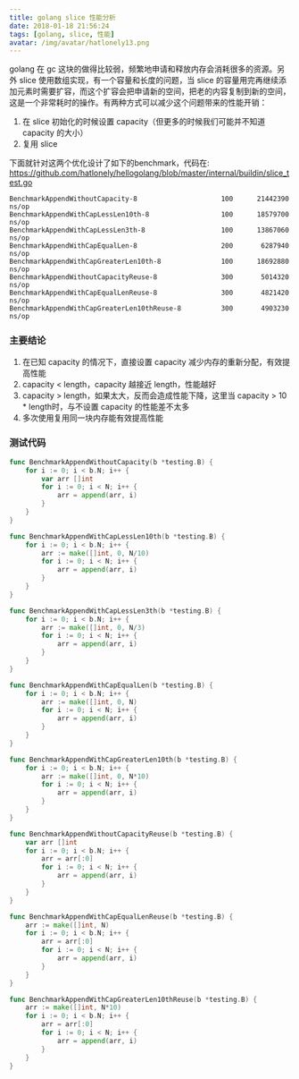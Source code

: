 ```yaml
---
title: golang slice 性能分析
date: 2018-01-18 21:56:24
tags: [golang, slice, 性能]
avatar: /img/avatar/hatlonely13.png
---
```


golang 在 gc 这块的做得比较弱，频繁地申请和释放内存会消耗很多的资源。另外 slice 使用数组实现，有一个容量和长度的问题，当 slice 的容量用完再继续添加元素时需要扩容，而这个扩容会把申请新的空间，把老的内容复制到新的空间，这是一个非常耗时的操作。有两种方式可以减少这个问题带来的性能开销：

1. 在 slice 初始化的时候设置 capacity（但更多的时候我们可能并不知道 capacity 的大小）
2. 复用 slice

下面就针对这两个优化设计了如下的benchmark，代码在: <https://github.com/hatlonely/hellogolang/blob/master/internal/buildin/slice_test.go>

```
BenchmarkAppendWithoutCapacity-8                     100      21442390 ns/op
BenchmarkAppendWithCapLessLen10th-8                  100      18579700 ns/op
BenchmarkAppendWithCapLessLen3th-8                   100      13867060 ns/op
BenchmarkAppendWithCapEqualLen-8                     200       6287940 ns/op
BenchmarkAppendWithCapGreaterLen10th-8               100      18692880 ns/op
BenchmarkAppendWithoutCapacityReuse-8                300       5014320 ns/op
BenchmarkAppendWithCapEqualLenReuse-8                300       4821420 ns/op
BenchmarkAppendWithCapGreaterLen10thReuse-8          300       4903230 ns/op
```

### 主要结论

1. 在已知 capacity 的情况下，直接设置 capacity 减少内存的重新分配，有效提高性能
2. capacity < length，capacity 越接近 length，性能越好
3. capacity > length，如果太大，反而会造成性能下降，这里当 capacity > 10 * length时，与不设置 capacity 的性能差不太多
4. 多次使用复用同一块内存能有效提高性能

### 测试代码

```go
func BenchmarkAppendWithoutCapacity(b *testing.B) {
    for i := 0; i < b.N; i++ {
        var arr []int
        for i := 0; i < N; i++ {
            arr = append(arr, i)
        }
    }
}

func BenchmarkAppendWithCapLessLen10th(b *testing.B) {
    for i := 0; i < b.N; i++ {
        arr := make([]int, 0, N/10)
        for i := 0; i < N; i++ {
            arr = append(arr, i)
        }
    }
}

func BenchmarkAppendWithCapLessLen3th(b *testing.B) {
    for i := 0; i < b.N; i++ {
        arr := make([]int, 0, N/3)
        for i := 0; i < N; i++ {
            arr = append(arr, i)
        }
    }
}

func BenchmarkAppendWithCapEqualLen(b *testing.B) {
    for i := 0; i < b.N; i++ {
        arr := make([]int, 0, N)
        for i := 0; i < N; i++ {
            arr = append(arr, i)
        }
    }
}

func BenchmarkAppendWithCapGreaterLen10th(b *testing.B) {
    for i := 0; i < b.N; i++ {
        arr := make([]int, 0, N*10)
        for i := 0; i < N; i++ {
            arr = append(arr, i)
        }
    }
}

func BenchmarkAppendWithoutCapacityReuse(b *testing.B) {
    var arr []int
    for i := 0; i < b.N; i++ {
        arr = arr[:0]
        for i := 0; i < N; i++ {
            arr = append(arr, i)
        }
    }
}

func BenchmarkAppendWithCapEqualLenReuse(b *testing.B) {
    arr := make([]int, N)
    for i := 0; i < b.N; i++ {
        arr = arr[:0]
        for i := 0; i < N; i++ {
            arr = append(arr, i)
        }
    }
}

func BenchmarkAppendWithCapGreaterLen10thReuse(b *testing.B) {
    arr := make([]int, N*10)
    for i := 0; i < b.N; i++ {
        arr = arr[:0]
        for i := 0; i < N; i++ {
            arr = append(arr, i)
        }
    }
}
```
